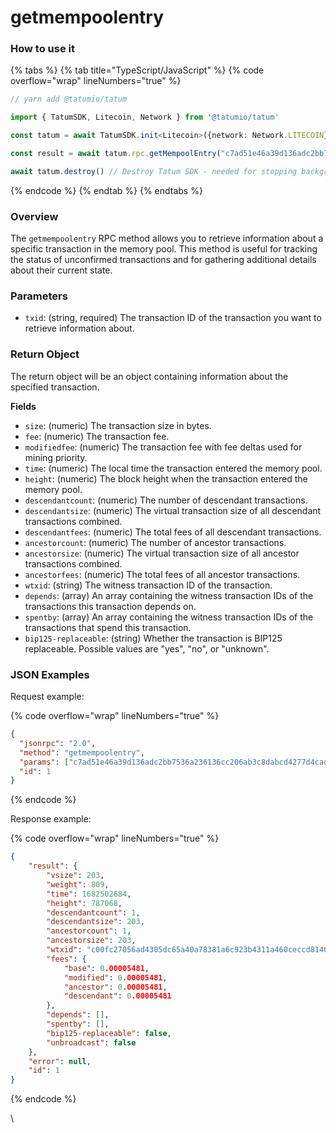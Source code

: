 # getmempoolentry

### How to use it

{% tabs %}
{% tab title="TypeScript/JavaScript" %}
{% code overflow="wrap" lineNumbers="true" %}
```typescript
// yarn add @tatumio/tatum

import { TatumSDK, Litecoin, Network } from '@tatumio/tatum'

const tatum = await TatumSDK.init<Litecoin>({network: Network.LITECOIN})

const result = await tatum.rpc.getMempoolEntry("c7ad51e46a39d136adc2bb7536a236136cc206ab3c8dabcd4277d4cadcf674f2")

await tatum.destroy() // Destroy Tatum SDK - needed for stopping background jobs
```
{% endcode %}
{% endtab %}
{% endtabs %}

### Overview

The `getmempoolentry` RPC method allows you to retrieve information about a specific transaction in the memory pool. This method is useful for tracking the status of unconfirmed transactions and for gathering additional details about their current state.

### Parameters

* `txid`: (string, required) The transaction ID of the transaction you want to retrieve information about.

### Return Object

The return object will be an object containing information about the specified transaction.

**Fields**

* `size`: (numeric) The transaction size in bytes.
* `fee`: (numeric) The transaction fee.
* `modifiedfee`: (numeric) The transaction fee with fee deltas used for mining priority.
* `time`: (numeric) The local time the transaction entered the memory pool.
* `height`: (numeric) The block height when the transaction entered the memory pool.
* `descendantcount`: (numeric) The number of descendant transactions.
* `descendantsize`: (numeric) The virtual transaction size of all descendant transactions combined.
* `descendantfees`: (numeric) The total fees of all descendant transactions.
* `ancestorcount`: (numeric) The number of ancestor transactions.
* `ancestorsize`: (numeric) The virtual transaction size of all ancestor transactions combined.
* `ancestorfees`: (numeric) The total fees of all ancestor transactions.
* `wtxid`: (string) The witness transaction ID of the transaction.
* `depends`: (array) An array containing the witness transaction IDs of the transactions this transaction depends on.
* `spentby`: (array) An array containing the witness transaction IDs of the transactions that spend this transaction.
* `bip125-replaceable`: (string) Whether the transaction is BIP125 replaceable. Possible values are "yes", "no", or "unknown".

### JSON Examples

Request example:

{% code overflow="wrap" lineNumbers="true" %}
```json
{
  "jsonrpc": "2.0",
  "method": "getmempoolentry",
  "params": ["c7ad51e46a39d136adc2bb7536a236136cc206ab3c8dabcd4277d4cadcf674f2"],
  "id": 1
}
```
{% endcode %}

Response example:

{% code overflow="wrap" lineNumbers="true" %}
```json
{
    "result": {
        "vsize": 203,
        "weight": 809,
        "time": 1682502684,
        "height": 787068,
        "descendantcount": 1,
        "descendantsize": 203,
        "ancestorcount": 1,
        "ancestorsize": 203,
        "wtxid": "c00fc27056ad4305dc65a40a78381a6c923b4311a460ceccd81401016f5c8984",
        "fees": {
            "base": 0.00005481,
            "modified": 0.00005481,
            "ancestor": 0.00005481,
            "descendant": 0.00005481
        },
        "depends": [],
        "spentby": [],
        "bip125-replaceable": false,
        "unbroadcast": false
    },
    "error": null,
    "id": 1
}
```
{% endcode %}

\
